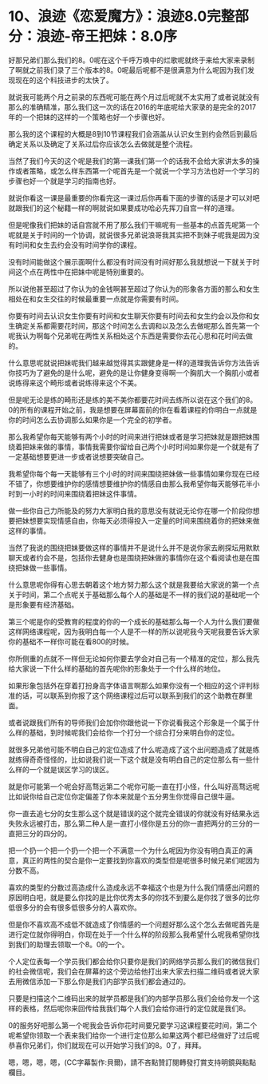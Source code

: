 # 10、浪迹《恋爱魔方》：浪迹8.0完整部分：浪迹-帝王把妹：8.0序

好那兄弟们那么我们的8。0呢在这个千呼万唤中的烂歌呢就终于来给大家来录制了啊就之前我们录了三个版本的8。0呢最后呢都不是很满意为什么呢因为我们发现现在的这个科技进步的太快了。

就说我可能两个月之前录的东西呢可能在两个月过后呢就不太实用了或者说就没有那么的准确精准，那么我们这一次的话在2016的年底呢给大家录的是完全的2017年的一个把妹的这样的一个策略也好一个步骤也好。

那么我的这个课程的大概是8到10节课程我们会涵盖从认识女生到约会然后到最后确定关系以及确定了关系过后你应该怎么去做就是整个流程。

当然了我们今天的这个呢是我们的第一课我们第一个的话我不会给大家讲太多的操作或者策略，或怎么样东西第一个呢首先是一个就说一个学习方法也好一个学习的步骤也好一个就是学习的指南也好。

就说你看这一课是最重要的你看完这一课过后你再看下面的步骤的话是才可以对吧就跟我们的这个秘籍一样的啊就说如果要成功哈必先挥刀自宫一样的道理。

但是呢像我们把妹的话自宫就不用了那么我们干嘛呢有一些基本的点首先呢第一个呢就是关于时间的一个协调，就说很多兄弟说浪哥我其实把不到妹子呢我是因为没有时间和女生去约会没有时间学你的课程。

没有时间能做这个展示面啊什么都没有时间没有时间好那么我就想说一下就关于时间这个点在两性中在把妹中呢是特别重要的。

所以说他甚至超过了你认为的金钱啊甚至超过了你认为的形象各方面的那么和女生相处在和女生交往的时候最重要一点就是你需要有时间。

你要有时间去认识女生你要有时间和女生聊天你要有时间去和女生约会以及你和女生确定关系都需要花时间，那这个时间怎么去调和以及怎么去做呢那么首先第一个呢我认为啊每个兄弟呢在两性关系相处这个东西是需要你去花心思和花时间去做的。

什么意思呢就说把妹呢我们越来越觉得其实跟健身是一样的道理我告诉你方法告诉你技巧为了避免的是什么呢，避免的是让你健身变得啊一个胸肌大一个胸肌小或者说练得来这个畸形或者说练得来这个不美。

但是呢无论是练的畸形还是练的美不美你都要花时间去练所以说在这个我们的8。0的所有的课程开始之前，我是想要在屏幕面前的你在看着课程的你明白一点就是你的时间怎么去协调那么如果你是一个完全的初学者。

那么我希望你每天能够有两个小时的时间来进行把妹或者是学习把妹就是跟把妹围绕着把妹来做的事情，事情我需要你留给自己两个小时时间如果你是一个就是有了一定基础想要更进一步或者说想要突破自己。

我希望你每个每一天能够有三个小时的时间来围绕把妹做一些事情如果你现在已经不错了，你想要维护你的感情想要维护你的情感自由那么我希望你每天能够花半小时到一小时的时间来围绕着把妹这件事情。

做一些你自己力所能及的努力大家明白我的意思没有就说无论你在哪一个阶段你想要把妹想要实现情感自由，你每天必须得投入一定量的时间来围绕着你的把妹来做这样的事情。

当然了我说的围绕把妹要做这样的事情并不是说什么并不是说你家去刷探坛用默默聊天或者约会不是，包括你去健身也是围绕把妹做的事情你在这个看阅读也是在围绕把妹做一些事情。

什么意思呢你得有心思去朝着这个地方努力那么这个就是我要给大家说的第一个点关于时间，第二个点呢关于基础那么每个人的基础是不一样的我们说的基础呢一个是形象要有经济基础。

第三个呢是你的受教育的程度的你的一个成长的基础那么每一个人为什么我们要做这样网络课程呢，因为我明白每一个人是不一样的所以说呢我今天呢我要告诉大家你的基础不一样你可能在看800的时候。

你所侧重的点就不一样但无论如何你要去学会对自己有一个精准的定位，那么我先给大家说一下什么样的基础的首先呢你的形象处于一个什么样的地位。

如果形象包括外在穿着打扮身高字体语言啊那么如果你没有一个相应的这个评判标准的话，可以联系到你报了这个网络课程过后可以联系到我们的这个助教在群里面。

或者说跟我们所有的导师我们会加你你跟他说一下你说看我这个形象是一个属于什么样的基础，到时候呢我们会给你一个打分一个综合打分来明白你的定位。

就很多兄弟他可能不明白自己的定位造成了什么呢造成了这个出问题造成了就是练就练得奇奇怪怪的，比如说我们说一下这个就是没有明白自己的定位那么有一些什么样的一个就是误区学习的误区。

就是你可能第一个呢会好高骛远第二个呢你可能一直在打小怪，什么叫好高骛远呢比如说你给自己定位你定偏差了你本来就是个五分男生你觉得自己很牛逼。

你一直去追七分的女生那么这个就是错误的这个就完全错误的你就没有好结果永远失败永远被打击，那么第二种人是一直打小怪你是五分的你一直把两分的三分的一直把三分的四分的。

把一个扔一个把一个扔一个把一个不满意一个为什么呢因为你没有明白真正的满意，真正的两性的契合是你一定要找到你喜欢的类型但是呢很多时候兄弟们呢因为分数不高。

喜欢的类型的分数过高造成什么造成永远不幸福这个也是为什么我们情感出问题的原因明白吧，就是要么你找的是比你优秀太多的你找不到要么是你找了很多的比你低很多分的会有很多低很多分的人喜欢你。

但是你不喜欢高不成低不就造成了你情感的一个问题好那么这个怎么去做呢首先是进行定位就你得明白，你现在处于一个什么样的阶段那么我希望什么呢我希望你找到我们的助理去领取一个8。0的一个。

个人定位表每一个学员我们都会给你只要你是我们的网络学员那么我们的微信我们的社会微信呢，我们会在屏幕的这个旁边给他打出来大家去扫描二维码或者说大家去用微信添加一下那么你是我们内部学员我们都会通过的。

只要是扫描这个二维码出来的就学员都是我们的内部学员那么我们会给你发一个这样的表格，然后呢你来回传给我我们每个人我们会给你进行的定位就是我们8。

0的服务好吧那么第一个呢我会告诉你花时间要兄要学习这课程要花时间，第二个呢希望你领取一个表来我们给你一个进行定位那么如果这两个都已经做好了过后呢恭喜你兄弟们，你们就现在可以开始学习我们的8。0了，拜拜。

嗯，嗯，嗯，嗯，(CC字幕製作:貝爾)，請不吝點贊訂閱轉發打賞支持明鏡與點點欄目。